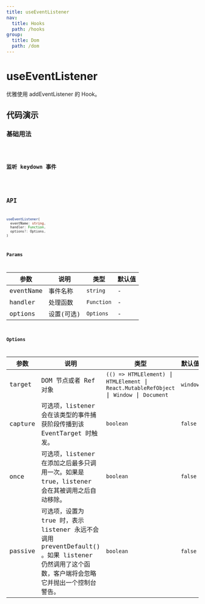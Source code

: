 ```yaml
---
title: useEventListener
nav:
  title: Hooks
  path: /hooks
group:
  title: Dom
  path: /dom
---
```


# useEventListener

优雅使用 addEventListener 的 Hook。

## 代码演示

### 基础用法

<code src="./demo/demo1.tsx" />

### 监听 keydown 事件

<code src="./demo/demo2.tsx" />

## API

```typescript
useEventListener(
  eventName: string,
  handler: Function,
  options?: Options,
)
```

### Params

| 参数      | 说明       | 类型       | 默认值 |
|-----------|------------|------------|--------|
| eventName | 事件名称   | `string`   | -      |
| handler   | 处理函数   | `Function` | -      |
| options   | 设置(可选) | `Options`  | -      |

### Options

| 参数    | 说明                                                                                                                                           | 类型                        | 默认值 |
|---------|------------------------------------------------------------------------------------------------------------------------------------------------|-----------------------------|--------|
| target  | DOM 节点或者 Ref 对象                               | `(() => HTMLElement)` \| `HTMLElement` \| `React.MutableRefObject` \| `Window` \| `Document` | `window`    |
| capture | 可选项，listener 会在该类型的事件捕获阶段传播到该 EventTarget 时触发。                                                                         | `boolean`                     | `false`      |
| once    | 可选项，listener 在添加之后最多只调用一次。如果是 true，listener 会在其被调用之后自动移除。                                                  | `boolean`                     | `false`      |
| passive | 可选项，设置为 true 时，表示 listener 永远不会调用 preventDefault() 。如果 listener 仍然调用了这个函数，客户端将会忽略它并抛出一个控制台警告。 | `boolean`                     | `false`      |
